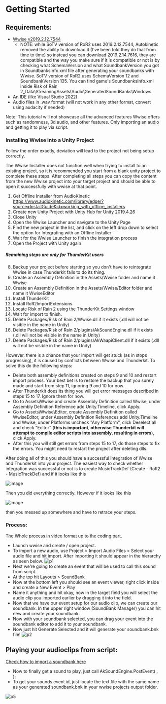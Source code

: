 # Getting Started

## Requirements:
* [Wwise v2019.2.12.7544](https://www.audiokinetic.com/download/) 
	* NOTE: while SoTV version of RoR2 uses 2019.2.12.7544, Autokinetic removed the ability to download it (I've been told they do that from time to time) so instead you can download 2019.2.14.7616, they are compatible and the way you make sure if it is compatible or not is by checking what SchemaVersion and what SoundbankVersion you got in SoundbanksInfo.xml file after generating your soundbanks with Wwise. SoTV version of RoR2 uses SchemaVersion 12 and SoundbankVersion 135. You can find game's SoundbanksInfo.xml inside Risk of Rain 2_Data\StreamingAssets\Audio\GeneratedSoundBanks\Windows.
* An IDE (like Visual Studio 2022)
* Audio files in .wav format (will not work in any other format, convert using audacity if needed)

Note: This tutorial will not showcase all the advanced features Wwise offers such as randomness, 3d audio, and other features. Only importing an audio and getting it to play via script.

### Installing Wwise into a Unity Project

Follow the order exactly, deviation will lead to the project not being setup correctly.

The Wwise Installer does not function well when trying to install to an existing project, so it is recommended you start from a blank unity project to complete these steps.  After completing all steps you can copy the content from the new Wwise project into your target project and should be able to open it successfully with wwise at that point.

  1. Get Offline Installer from AudioKinetic
https://www.audiokinetic.com/library/edge/?source=InstallGuide&id=working_with_offline_installers
  2. Create new Unity Project with Unity Hub for Unity 2019.4.26
  3. Close Unity
  4. Open the Wwise Launcher and navigate to the Unity Page
  5. Find the new project in the list, and click on the left drop down to select the option for Integrating with an Offline Installer
  6. Wait for the Wwise Launcher to finish the integration process
  7. Open the Project with Unity again
##### Remaining steps are only for ThunderKit users
  8. Backup your project before starting so you don't have to reintegrate Wwise in case Thunderkit fails to do its thing.
  9. Create an Assembly Definition in the Assets/Wwise folder and name it Wwise
  10. Create an Assembly Definition in the Assets/Wwise/Editor folder and name it WwiseEditor
11. Install ThunderKit
12. Install RoR2ImportExtensions
13. Locate Risk of Rain 2 using the ThunderKit Settings window
14. Wait for import to finish.
15. Delete Packages/Risk of Rain 2/Wwise.dll if it exists (.dll will not be visible in the name in Unity)
16. Delete Packages/Risk of Rain 2/plugins/AkSoundEngine.dll if it exists (.dll will not be visible in the name in Unity)
17. Delete Packages/Risk of Rain 2/plugins/AkWaapiClient.dll if it exists (.dll will not be visible in the name in Unity)

However, there is a chance that your import will get stuck (as in stops progressing), it is caused by conflicts between Wwise and Thunderkit. To solve this do the following steps:

* Delete both assembly definitions created on steps 9 and 10 and restart import process. Your best bet is to restore the backup that you surely made and start from step 11, ignoring 9 and 10 for now. 
* After Thunderkit does its thing you will get error messages described in steps 15 to 17. Ignore them for now.
* Go to Assets\Wwise and create Assembly Definition called Wwise, under Assembly Definition Reference add Unity.Timeline, click Apply. 
* Go to Assets\Wwise\Editor, create Assembly Definition called WwiseEditor, under Assembly Definition References add Unity.Timeline and Wwise, under Platforms uncheck "Any Platform", click Deselect all and check "Editor" (**this is important, otherwise Thunderkit will attempt to compile editor scripts into assembly, resulting in errors**), click Apply. 
* After this you will still get errors from steps 15 to 17, do those steps to fix the errors. You might need to restart the project after deleting dlls. 

After doing all of this you should have a successful integration of Wwise and Thunderkit into your project. The easiest way to check whether integration was successful or not is to create MusicTrackDef (Create - RoR2 - MusicTrackDef) and if it looks like this 

![image](https://github.com/risk-of-thunder/R2Wiki/assets/53978306/c619cbd6-d0e9-483f-9b2c-c81f3223c5af)

Then you did everything correctly. However if it looks like this

![image](https://github.com/risk-of-thunder/R2Wiki/assets/53978306/4b292886-5d44-446b-bec9-fde478c60db8)

then you messed up somewhere and have to retrace your steps.


### Process:
[The Whole process in video format up to the coding part.](https://www.youtube.com/watch?v=QtfYsdJFty4)

* Launch wwise and create / open project.
* To import a new audio, use Project > Import Audio Files > Select your audio file and hit import.
After importing it should appear in the hierarchy as seen below.
![p1](https://i.imgur.com/z4LzA4Q.png)
* Next we're going to create an event that will be used to call this sound from script. 
* At the top hit Layouts > SoundBank
* Now at the bottom left you should see an event viewer, right click inside and create a New Event > Play
* Name it anything and hit okay, now in the target field you will select the audio clip you imported earlier by dragging it into the field. 
* Now that we have our event setup for our audio clip, we can create our soundbank. In the upper right window (SoundBank Manager) you can hit new and create your soundbank.
* Now with your soundbank selected, you can drag your event into the soundbank editor to add it to your soundbank.
* Now just hit Generate Selected and it will generate your soundbank.bnk file!
![p2](https://i.imgur.com/izyvCeO.png)

## Playing your audioclips from script:
[Check how to import a soundbank here](https://risk-of-thunder.github.io/R2Wiki/Mod-Creation/Assets/Loading-Assets/#loading-soundbanks)
* Now to finally get a sound to play, just call
AkSoundEngine.PostEvent( <Event Id>, <GameObject Source>);
* To get your sounds event id, just locate the text file with the same name as your generated soundbank.bnk in your wwise projects output folder.

![p5](https://i.imgur.com/CGDqZDl.png)